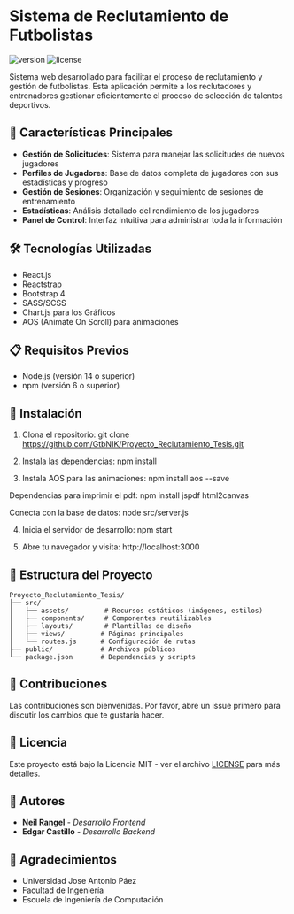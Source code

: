 # Sistema de Reclutamiento de Futbolistas

![version](https://img.shields.io/badge/version-1.0.0-blue.svg) ![license](https://img.shields.io/badge/license-MIT-blue.svg)

Sistema web desarrollado para facilitar el proceso de reclutamiento y gestión de futbolistas. Esta aplicación permite a los reclutadores y entrenadores gestionar eficientemente el proceso de selección de talentos deportivos.

## 🚀 Características Principales

- **Gestión de Solicitudes**: Sistema para manejar las solicitudes de nuevos jugadores
- **Perfiles de Jugadores**: Base de datos completa de jugadores con sus estadísticas y progreso
- **Gestión de Sesiones**: Organización y seguimiento de sesiones de entrenamiento
- **Estadísticas**: Análisis detallado del rendimiento de los jugadores
- **Panel de Control**: Interfaz intuitiva para administrar toda la información

## 🛠️ Tecnologías Utilizadas

- React.js
- Reactstrap
- Bootstrap 4
- SASS/SCSS
- Chart.js para los Gráficos
- AOS (Animate On Scroll) para animaciones

## 📋 Requisitos Previos

- Node.js (versión 14 o superior)
- npm (versión 6 o superior)

## 🔧 Instalación

1. Clona el repositorio:
git clone https://github.com/GtbNIK/Proyecto_Reclutamiento_Tesis.git

2. Instala las dependencias:
npm install

3. Instala AOS para las animaciones:
npm install aos --save

Dependencias para imprimir el pdf:
npm install jspdf html2canvas

Conecta con la base de datos:
node src/server.js

4. Inicia el servidor de desarrollo:
npm start

5. Abre tu navegador y visita:
http://localhost:3000

## 📁 Estructura del Proyecto

```
Proyecto_Reclutamiento_Tesis/
├── src/
│   ├── assets/         # Recursos estáticos (imágenes, estilos)
│   ├── components/     # Componentes reutilizables
│   ├── layouts/        # Plantillas de diseño
│   ├── views/         # Páginas principales
│   └── routes.js      # Configuración de rutas
├── public/            # Archivos públicos
└── package.json       # Dependencias y scripts
```

## 🤝 Contribuciones

Las contribuciones son bienvenidas. Por favor, abre un issue primero para discutir los cambios que te gustaría hacer.

## 📝 Licencia

Este proyecto está bajo la Licencia MIT - ver el archivo [LICENSE](LICENSE) para más detalles.

## 👥 Autores

- **Neil Rangel** - *Desarrollo Frontend*
- **Edgar Castillo** - *Desarrollo Backend*

## 🙏 Agradecimientos

- Universidad Jose Antonio Páez
- Facultad de Ingeniería
- Escuela de Ingeniería de Computación
